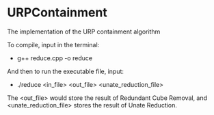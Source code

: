 # URPContainment
The implementation of the URP containment algorithm

To compile, input in the terminal:
- g++ reduce.cpp -o reduce

And then to run the executable file, input:
- ./reduce <in_file> <out_file> <unate_reduction_file>

The <out_file> would store the result of Redundant Cube Removal, and <unate_reduction_file> stores the result of Unate Reduction.
